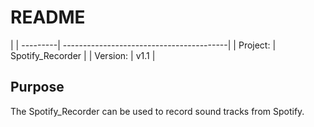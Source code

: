 # README 

|
| ---------| -----------------------------------------|
| Project: | Spotify_Recorder                   |
| Version: | v1.1                                |

## Purpose
The Spotify_Recorder can be used to record sound tracks from Spotify.
